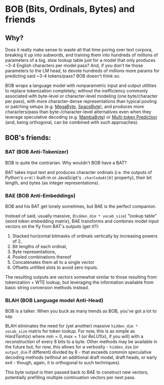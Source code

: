 # BOB (Bits, Ordinals, Bytes) and friends

## Why?
Does it really make sense to waste all that time poring over text corpora, breaking it up into subwords, and training them into hundreds of millions of parameters of a big, slow lookup table just for a model that only produces ~3-4 English characters per model pass? And, if you don't tie those parameters to the LM head, to devote hundreds of millions more params for predicting said ~3-4 tokens/pass? BOB doesn't think so.

BOB wraps a language model with nonparametric input and output utilities to replace tokenization completely; without the inefficiency commonly associated with byte-level or character-level modeling (one byte/character per pass), with more character-dense representations than typical pooling or patching setups (e.g. [MegaByte](https://arxiv.org/abs/2305.07185), [SpaceByte](https://arxiv.org/abs/2404.14408)), and produces more characters/pass than byte-/character-level alternatives even when they leverage speculative decoding (e.g. [MambaByte](https://arxiv.org/abs/2401.13660)) or [Multi-token Prediction](https://arxiv.org/abs/2404.19737) (and, being orthogonal, can be combined with such approaches). 

## BOB's friends:

### BAT (BOB Anti-Tokenizer)
BOB is quite the contrarian. Why wouldn't BOB have a BAT?

BAT takes input text and produces character ordinals (i.e. the outputs of Python's `ord()` built-in or JavaScipt's `.charCodeAt[0]` property), their bit length, and bytes (as integer representations).

### BAE (BOB Anti-Embeddings)
BOB and his BAT get lonely sometimes, but BAE is the perfect companion.

Instead of said, usually massive, (`hidden_dim * vocab_size`) "lookup table" (word token embedding matrix), BAE transforms and combines model input vectors on the fly from BAT's outputs (get it?): 

1. Stacked horizontal bitmasks of ordinals vertically by increasing powers of 2,
2. Bit lengths of each ordinal,
3. Byte representations,
4. Pooled combinations thereof
5. Concatenates them all to a single vector
6. Offsetts unfilled slots to avoid zero inputs.

The resulting outputs are vectors somewhat similar to those resulting from tokenization + WTE lookup, but leveraging the information available from basic string conversion methods instead.

### BLAH (BOB Language model Anti-Head)
BOB is a talker. When you buck as many trends as BOB, you've got a lot to say.

BLAH eliminates the need for (yet another) massive `hidden_dim * vocab_size` matrix for token lookup. For now, this is as simple as $`HardTanh(x)`$ where $`min = 0, max = 1`$ (or $`ReLU1(x)`$, if you will) with a reconstruction of every 8 bits to a byte. Other methods may be available in the future but, for now, this allows for a verbosity - `hidden_dim` (or `output_dim` if different) divided by 8 - that exceeds common speculative decoding methods (without an additional draft model, draft heads, or early exit - though, again, it is orthogonal to such techniques).

This byte output is then passed back to BAE to construct new vectors, potentially prefilling multiple continuation vectors per next pass.
